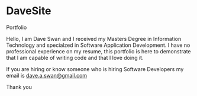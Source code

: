 # DaveSite
Portfolio 

Hello, I am Dave Swan and I received my Masters Degree in Information Technology and specialzed in Software Application Development.
I have no professional experience on my resume, this portfolio is here to demonstrate that I am capable of writing code and that I love doing it.

If you are hiring or know someone who is hiring Software Developers my email is dave.a.swan@gmail.com

Thank you
